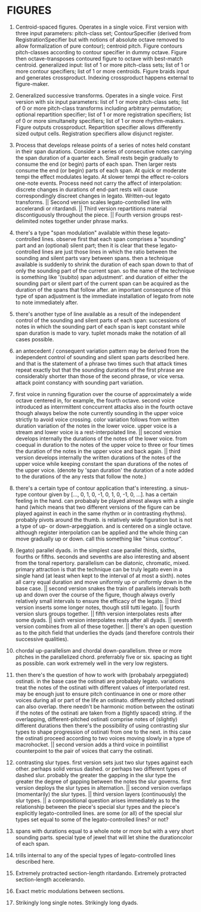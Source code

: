 FIGURES
=======

1.  Centroid-spaced figures. Operates in a single voice. First version with
    three input parameters: pitch-class set; ContourSpecifier (derived from
    RegistrationSpecifier but with notions of absolute octave removed to allow
    formalization of pure contour); centroid pitch. Figure contours
    pitch-classes according to contour specifier in dummy octave. Figure then
    octave-transposes contoured figure to octave with best-match centroid.
    generalized input: list of 1 or more pitch-class sets; list of 1 or more
    contour specifiers; list of 1 or more centroids. Figure braids input and
    generates crossproduct. Indexing crossproduct happens external to
    figure-maker.

2.  Generalized successive transforms. Operates in a single voice. First
    version with six input parameters: list of 1 or more pitch-class sets; list
    of 0 or more pitch-class transforms including arbitrary permutation;
    optional repartition specifier; list of 1 or more registration specifiers;
    list of 0 or more simultaneity specifiers; list of 1 or more rhythm-makers.
    Figure outputs crossproduct. Repartition specifier allows differently sized
    output cells. Registration specifiers allow disjunct register.

3.  Process that develops release points of a series of notes held constant in
    their span durations. Consider a series of consecutive notes carrying the
    span duration of a quarter each. Small rests begin gradually to consume the
    end (or begin) parts of each span. Then larger rests consume the end (or
    begin) parts of each span. At quick or moderate tempi the effect modulates
    legato. At slower tempi the effect re-colors one-note events. Process need
    not carry the affect of interpolation: discrete changes in durations of
    end-part rests will cause correspondingly discreet changes in legato.
    Written-out legato transforms. || Second version scales legato-controlled
    line with accelerandi or ritardandi. || Third version repartitions material
    discontiguously throughout the piece. || Fourth version groups
    rest-delimited notes together under phrase marks.

4.  there's a type "span modulation" available within these legato-controlled
    lines. observe first that each span comprises a "sounding" part and an
    (optional) silent part; then it is clear that these legato-controlled lines
    are just those lines in which the ratio between the sounding and silent
    parts vary between spans. then a technique available is suddenly to shrink
    the duration of each span down to that of only the sounding part of the
    current span. so the name of the technique is something like '(subito) span
    adjustment'. and duration of either the sounding part or silent part of the
    current span can be acquired as the duration of the spans that follow
    after. an important consequnce of this type of span adjustment is the
    immediate installation of legato from note to note immediately after.

5.  there's another type of line available as a result of the independent
    control of the sounding and silent parts of each span: successions of notes
    in which the sounding part of each span is kept constant while span
    duration is made to vary. tuplet monads make the notation of all cases
    possible.

6.  an antecedent / consequent variation pattern may be derived from the
    independent control of sounding and silent span parts described here. and
    that is the statement of a phrase two times such that attack times repeat
    exactly but that the sounding durations of the first phrase are
    considerably shorter than those of the second phrase, or vice versa. attack
    point constancy with sounding part variation.

7.  first voice in running figuration over the course of approximately a wide
    octave centered in, for example, the fourth octave. second voice introduced
    as interrmittent conccurrent attacks also in the fourth octave though
    always below the note currently sounding in the upper voice strictly to
    avoid voice crossing. color variation follows from written duration
    variation of the notes in the lower voice. upper voice is a stream and
    lower voice is a rest-interpolated line. || second version develops
    internally the durations of the notes of the lower voice. from coequal in
    duration to the notes of the upper voice to three or four times the
    duration of the notes in the upper voice and back again. || third version
    develops internally the written durations of the notes of the upper voice
    while keeping constant the span durations of the notes of the upper voice.
    (denote by 'span duration' the duration of a note added to the durations of
    the any rests that follow the note.)

8.  there's a certain type of contour application that's interesting. a
    sinus-type contour given by [..., 0, 1, 0, -1, 0, 1, 0, -1, 0, ...]. has a
    certain feeling in the hand. can probabaly be played almost always with a
    single hand (which means that two different versions of the figure can be
    played against in each in the same rhythm or in contrasting rhythms).
    probably pivots around the thumb. is relatively wide figuration but is not
    a type of up- or down-arpeggiation. and is centered on a single octave.
    although register interpolation can be applied and the whole thing can move
    gradually up or down. call this something like "sinus contour".

9.  (legato) parallel dyads. in the simplest case parallel thirds, sixths,
    fourths or fifths. seconds and sevenths are also interesting and absent
    from the tonal repertory. parallelism can be diatonic, chromatic, mixed.
    primary attraction is that the technique can be truly legato even in a
    single hand (at least when kept to the interval of at most a sixth). notes
    all carry equal duration and move uniformly up or uniformly down in the
    base case. || second version snakes the train of parallels intervals both
    up and down over the course of the figure, though always overly relatively
    small intervals to ensure the efficacy of the legato. || third version
    inserts some longer notes, though still tutti legato. || fourth version
    slurs groups together. || fifth version interpolates rests after some
    dyads. || sixth version interpolates rests after all dyads. || seventh
    version combines from all of these together. || there's an open question as
    to the pitch field that underlies the dyads (and therefore controls their
    successive qualities).

10. chordal up-parallelism and chordal down-parallelism. three or more pitches
    in the parallelized chord. preferrably five or six. spacing as tight as
    possible. can work extremely well in the very low registers.

11. then there's the question of how to work with (probabaly arpeggiated)
    ostinati. in the base case the ostinati are probabaly legato. variations
    treat the notes of the ostinati with different values of interporlated
    rest. may be enough just to ensure pitch continuance in one or more other
    voices during all or part of the life an ostinato. differently pitched
    ostinati can also overlap. there needn't be harmonic motion between the
    ostinati if the notes of the ostinati are taken from a (tightly spaced)
    string. if the overlapping, different-pitched ostinati comprise notes of
    (slightly) different durations then there's the possibility of using
    contrasting slur types to shape progression of ostinati from one to the
    next. in this case the ostinati proceed according to two voices moving
    slowly in a type of macrohocket. || second version adds a third voice in
    pointillist counterpoint to the pair of voices that carry the ostinati.

12. contrasting slur types. first version sets just two slur types against each
    other. perhaps solid versus dashed. or perhaps two different types of
    dashed slur. probably the greater the gapping in the slur type the greater
    the degree of gapping between the notes the slur governs. first version
    deploys the slur types in alternation. || second version overlaps
    (momentarily) the slur types. || third version layers (continuously) the
    slur types. || a compositional question arises immediately as to the
    relationship between the piece's special slur types and the piece's
    explicitly legato-controlled lines. are some (or all) of the special slur
    types set equal to some of the legato-controlled lines? or not?

13. spans with durations equal to a whole note or more but with a very short
    sounding parts. special type of jewel that will let shine the durationcolor
    of each span.

14. trills internal to any of the special types of legato-controlled lines
    described here.

15. Extremely protracted section-length ritardando. Extremely protracted
    section-length accelerando.

16. Exact metric modulations between sections.

18. Strikingly long single notes. Strikingly long dyads.
